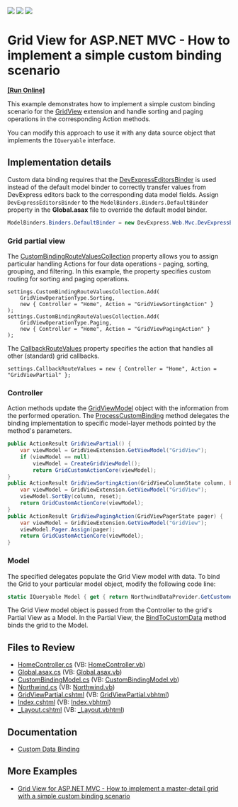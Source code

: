 <!-- default badges list -->
![](https://img.shields.io/endpoint?url=https://codecentral.devexpress.com/api/v1/VersionRange/128551586/19.2.6%2B)
[![](https://img.shields.io/badge/Open_in_DevExpress_Support_Center-FF7200?style=flat-square&logo=DevExpress&logoColor=white)](https://supportcenter.devexpress.com/ticket/details/E4394)
[![](https://img.shields.io/badge/📖_How_to_use_DevExpress_Examples-e9f6fc?style=flat-square)](https://docs.devexpress.com/GeneralInformation/403183)
<!-- default badges end -->

# Grid View for ASP.NET MVC - How to implement a simple custom binding scenario
<!-- run online -->
**[[Run Online]](https://codecentral.devexpress.com/128551586/)**
<!-- run online end -->

This example demonstrates how to implement a simple custom binding scenario for the [GridView](https://docs.devexpress.com/AspNetMvc/8966/components/grid-view) extension and handle sorting and paging operations in the corresponding Action methods.

You can modify this approach to use it with any data source object that implements the `IQueryable` interface.


## Implementation details

Custom data binding requires that the [DevExpressEditorsBinder](https://docs.devexpress.com/AspNetMvc/DevExpress.Web.Mvc.DevExpressEditorsBinder) is used instead of the default model binder to correctly transfer values from DevExpress editors back to the corresponding data model fields. 
Assign `DevExpressEditorsBinder`  to the `ModelBinders.Binders.DefaultBinder` property in the **Global.asax** file to override the default model binder.

```csharp
ModelBinders.Binders.DefaultBinder = new DevExpress.Web.Mvc.DevExpressEditorsBinder();
```

### Grid partial view

The [CustomBindingRouteValuesCollection](https://docs.devexpress.com/AspNetMvc/DevExpress.Web.Mvc.GridViewSettings.CustomBindingRouteValuesCollection) property allows you to assign particular handling Actions for four data operations - paging, sorting, grouping, and filtering. In this example, the property specifies custom routing for sorting and paging operations.

```razor
settings.CustomBindingRouteValuesCollection.Add(
    GridViewOperationType.Sorting,
    new { Controller = "Home", Action = "GridViewSortingAction" }
);
settings.CustomBindingRouteValuesCollection.Add(
    GridViewOperationType.Paging,
    new { Controller = "Home", Action = "GridViewPagingAction" }
);
```

The [CallbackRouteValues](https://docs.devexpress.com/AspNetMvc/DevExpress.Web.Mvc.GridSettingsBase.CallbackRouteValues) property specifies the action that handles all other (standard) grid callbacks.

```razor
settings.CallbackRouteValues = new { Controller = "Home", Action = "GridViewPartial" };
```

### Controller

Action methods update the [GridViewModel](https://docs.devexpress.com/AspNetMvc/DevExpress.Web.Mvc.GridViewModel) object with the information from the performed operation. The [ProcessCustomBinding](https://docs.devexpress.com/AspNetMvc/DevExpress.Web.Mvc.GridViewModel.ProcessCustomBinding.overloads) method delegates the binding implementation to specific model-layer methods pointed by the method's parameters.

```csharp
public ActionResult GridViewPartial() {
    var viewModel = GridViewExtension.GetViewModel("GridView");
    if (viewModel == null)
        viewModel = CreateGridViewModel();
        return GridCustomActionCore(viewModel);
}
public ActionResult GridViewSortingAction(GridViewColumnState column, bool reset) {
    var viewModel = GridViewExtension.GetViewModel("GridView");
    viewModel.SortBy(column, reset);
    return GridCustomActionCore(viewModel);
}
public ActionResult GridViewPagingAction(GridViewPagerState pager) {
    var viewModel = GridViewExtension.GetViewModel("GridView");
    viewModel.Pager.Assign(pager);
    return GridCustomActionCore(viewModel);
}
```

### Model

The specified delegates populate the Grid View model with data. To bind the Grid to your particular model object, modify the following code line:

```cs
static IQueryable Model { get { return NorthwindDataProvider.GetCustomers(); } }
```

The Grid View model object is passed from the Controller to the grid's Partial View as a Model. In the Partial View, the [BindToCustomData](https://docs.devexpress.com/AspNetMvc/DevExpress.Web.Mvc.GridViewExtension.BindToCustomData(DevExpress.Web.Mvc.GridViewModel)) method binds the grid to the Model.

## Files to Review

* [HomeController.cs](./CS/Sample/Controllers/HomeController.cs) (VB: [HomeController.vb](./VB/Sample/Controllers/HomeController.vb))
* [Global.asax.cs](./CS/Sample/Global.asax.cs) (VB: [Global.asax.vb](./VB/Sample/Global.asax.vb))
* [CustomBindingModel.cs](./CS/Sample/Models/CustomBindingModel.cs) (VB: [CustomBindingModel.vb](./VB/Sample/Models/CustomBindingModel.vb))
* [Northwind.cs](./CS/Sample/Models/Northwind.cs) (VB: [Northwind.vb](./VB/Sample/Models/Northwind.vb))
* [GridViewPartial.cshtml](./CS/Sample/Views/Home/GridViewPartial.cshtml) (VB: [GridViewPartial.vbhtml](./VB/Sample/Views/Home/GridViewPartial.vbhtml))
* [Index.cshtml](./CS/Sample/Views/Home/Index.cshtml) (VB: [Index.vbhtml](./VB/Sample/Views/Home/Index.vbhtml))
* [_Layout.cshtml](./CS/Sample/Views/Shared/_Layout.cshtml) (VB: [_Layout.vbhtml](./VB/Sample/Views/Shared/_Layout.vbhtml))

## Documentation

* [Custom Data Binding](https://docs.devexpress.com/AspNetMvc/14321/components/grid-view/binding-to-data/custom-data-binding)

## More Examples

* [Grid View for ASP.NET MVC - How to implement a master-detail grid with a simple custom binding scenario](https://github.com/DevExpress-Examples/how-to-create-a-master-detail-gridview-with-paging-and-sorting-using-custom-data-binding-e4398)
